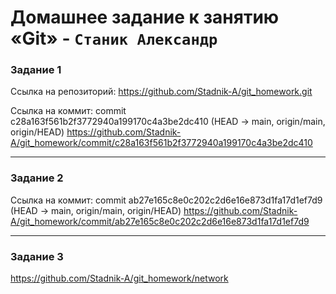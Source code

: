 # Домашнее задание к занятию «Git» - `Станик Александр`


### Задание 1

Ссылка на репозиторий: https://github.com/Stadnik-A/git_homework.git

Ссылка на коммит: commit c28a163f561b2f3772940a199170c4a3be2dc410 (HEAD -> main, origin/main, origin/HEAD)
https://github.com/Stadnik-A/git_homework/commit/c28a163f561b2f3772940a199170c4a3be2dc410


---

### Задание 2

Ссылка на коммит: commit ab27e165c8e0c202c2d6e16e873d1fa17d1ef7d9 (HEAD -> main, origin/main, origin/HEAD)
https://github.com/Stadnik-A/git_homework/commit/ab27e165c8e0c202c2d6e16e873d1fa17d1ef7d9

---

### Задание 3

https://github.com/Stadnik-A/git_homework/network
